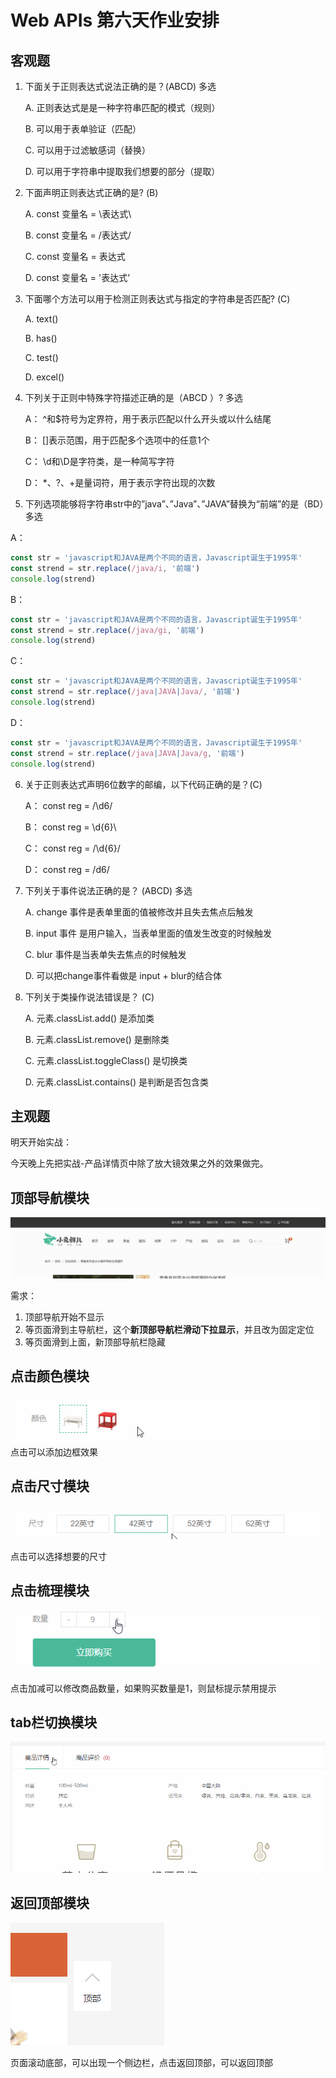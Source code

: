 # Web APIs 第六天作业安排

## 客观题

1. 下面关于正则表达式说法正确的是？(ABCD) 多选

   A.  正则表达式是是一种字符串匹配的模式（规则）

   B. 可以用于表单验证（匹配）

   C. 可以用于过滤敏感词（替换）

   D. 可以用于字符串中提取我们想要的部分（提取）

2. 下面声明正则表达式正确的是? (B)

   A.  const 变量名 = \表达式\

   B.  const 变量名 = /表达式/

   C.  const 变量名 =  表达式

   D.  const 变量名 =  '表达式'

3. 下面哪个方法可以用于检测正则表达式与指定的字符串是否匹配? (C)

   A.  text()

   B.  has()

   C.  test()

   D.  excel()

4. 下列关于正则中特殊字符描述正确的是（ABCD ）?  多选

   A： ^和$符号为定界符，用于表示匹配以什么开头或以什么结尾

   B： []表示范围，用于匹配多个选项中的任意1个

   C： \d和\D是字符类，是一种简写字符

   D： *、?、+是量词符，用于表示字符出现的次数

5. 下列选项能够将字符串str中的”java”、”Java”、”JAVA”替换为“前端”的是（BD）多选

A： 

~~~javascript
const str = 'javascript和JAVA是两个不同的语言，Javascript诞生于1995年'
const strend = str.replace(/java/i, '前端')
console.log(strend)
~~~

 B： 

~~~javascript
const str = 'javascript和JAVA是两个不同的语言，Javascript诞生于1995年'
const strend = str.replace(/java/gi, '前端')
console.log(strend)
~~~

 C： 

~~~javascript
const str = 'javascript和JAVA是两个不同的语言，Javascript诞生于1995年'
const strend = str.replace(/java|JAVA|Java/, '前端')
console.log(strend)
~~~

 D： 

~~~javascript
const str = 'javascript和JAVA是两个不同的语言，Javascript诞生于1995年'
const strend = str.replace(/java|JAVA|Java/g, '前端')
console.log(strend)
~~~

6. 关于正则表达式声明6位数字的邮编，以下代码正确的是？(C)

    A：  const reg = /\d6/

    B： const reg = \d{6}\

    C： const reg = /\d{6}/

    D： const reg =  /d6/

7. 下列关于事件说法正确的是？ (ABCD) 多选

   A. change 事件是表单里面的值被修改并且失去焦点后触发

   B. input 事件 是用户输入，当表单里面的值发生改变的时候触发

   C. blur 事件是当表单失去焦点的时候触发

   D. 可以把change事件看做是 input + blur的结合体

8. 下列关于类操作说法错误是？ (C) 

   A.  元素.classList.add()  是添加类

   B. 元素.classList.remove()  是删除类

   C. 元素.classList.toggleClass()  是切换类

   D. 元素.classList.contains()  是判断是否包含类

## 主观题

明天开始实战：

今天晚上先把实战-产品详情页中除了放大镜效果之外的效果做完。

## 顶部导航模块

<img src="./assets/444.gif">

需求：

1. 顶部导航开始不显示
2. 等页面滑到主导航栏，这个**新顶部导航栏滑动下拉显示**，并且改为固定定位
3. 等页面滑到上面，新顶部导航栏隐藏

## 点击颜色模块

 <img src="./assets/color.gif">
点击可以添加边框效果

## 点击尺寸模块

 <img src="./assets/size.gif">

点击可以选择想要的尺寸

## 点击梳理模块

 <img src="./assets/num.gif">

点击加减可以修改商品数量，如果购买数量是1，则鼠标提示禁用提示

## tab栏切换模块

<img src="./assets/777.gif">

## 返回顶部模块

 <img src="./assets/1675780029658.png">

页面滚动底部，可以出现一个侧边栏，点击返回顶部，可以返回顶部











